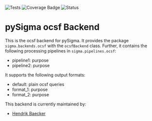 ![Tests](https://github.com/SigmaHQ/pySigma-pipeline-ocsf/actions/workflows/test.yml/badge.svg)
![Coverage Badge](https://img.shields.io/endpoint?url=https://gist.githubusercontent.com/andurin/a90f19ae7754f8b6cb0d9a3c9f624e53/raw/SigmaHQ-pySigma-pipeline-ocsf.json)
![Status](https://img.shields.io/badge/Status-pre--release-orange)

# pySigma ocsf Backend

This is the ocsf backend for pySigma. It provides the package `sigma.backends.ocsf` with the `ocsfBackend` class.
Further, it contains the following processing pipelines in `sigma.pipelines.ocsf`:

* pipeline1: purpose
* pipeline2: purpose

It supports the following output formats:

* default: plain ocsf queries
* format_1: purpose
* format_2: purpose

This backend is currently maintained by:

* [Hendrik Baecker](https://github.com/SigmaHQ/)